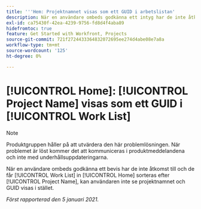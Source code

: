 ```yaml
---
title: '''Hem: Projektnamnet visas som ett GUID i arbetslistan'
description: När en användare ombeds godkänna ett intyg har de inte åtkomst till och de har sin arbetslista i [!UICONTROL Home] sorteras efter projektnamn. Användaren kan inte se projektnamnet och GUID visas istället.
exl-id: ca75430f-42ea-4239-9756-fd8d4f4aba89
hidefromtoc: true
feature: Get Started with Workfront, Projects
source-git-commit: 721f2724433364832072695ee274d4abe08e7a8a
workflow-type: tm+mt
source-wordcount: '125'
ht-degree: 0%

---
```


# [!UICONTROL Home]: [!UICONTROL Project Name] visas som ett GUID i [!UICONTROL Work List]

<!--Article created by request-->

>[!NOTE]
>
>Produktgruppen håller på att utvärdera den här problemlösningen. När problemet är löst kommer det att kommuniceras i produktmeddelandena och inte med underhållsuppdateringarna.

När en användare ombeds godkänna ett bevis har de inte åtkomst till och de får [!UICONTROL Work List] in [!UICONTROL Home] sorteras efter [!UICONTROL Project Name], kan användaren inte se projektnamnet och GUID visas i stället.

_Först rapporterad den 5 januari 2021._
